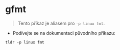 # gfmt

> Tento příkaz je aliasem pro `-p linux fmt`.

- Podívejte se na dokumentaci původního příkazu:

`tldr -p linux fmt`

